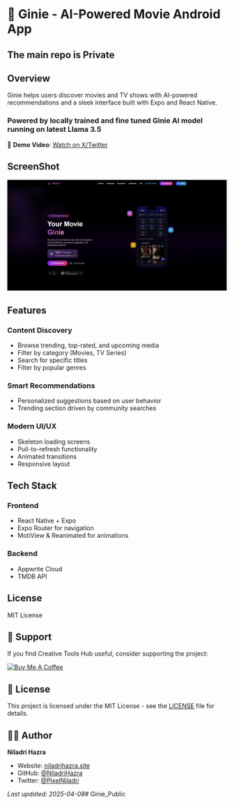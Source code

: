 # 🎥 Ginie - AI-Powered Movie Android App

## The main repo is Private

## Overview
Ginie helps users discover movies and TV shows with AI-powered recommendations and a sleek interface built with Expo and React Native.

### Powered by locally trained and fine tuned Ginie AI model running on latest Llama 3.5

📱 **Demo Video**: [Watch on X/Twitter](https://x.com/pixelNiladri/status/1911432555611512977)

## ScreenShot




![This is the landing page of Ginie ](./public/image.png)

## Features

### Content Discovery
- Browse trending, top-rated, and upcoming media
- Filter by category (Movies, TV Series)
- Search for specific titles
- Filter by popular genres

### Smart Recommendations
- Personalized suggestions based on user behavior
- Trending section driven by community searches

### Modern UI/UX
- Skeleton loading screens
- Pull-to-refresh functionality
- Animated transitions
- Responsive layout

## Tech Stack

### Frontend
- React Native + Expo
- Expo Router for navigation
- MotiView & Reanimated for animations

### Backend
- Appwrite Cloud
- TMDB API

## License
MIT License



## 💖 Support

If you find Creative Tools Hub useful, consider supporting the project:

<a href="https://buymeacoffee.com/niladri" target="_blank">
  <img src="https://cdn.buymeacoffee.com/buttons/v2/default-yellow.png" alt="Buy Me A Coffee" height="50px">
</a>

## 📄 License

This project is licensed under the MIT License - see the [LICENSE](LICENSE) file for details.

## 👨‍💻 Author

**Niladri Hazra**

- Website: [niladrihazra.site](https://niladrihazra.site)
- GitHub: [@NiladriHazra](https://github.com/NiladriHazra)
- Twitter: [@PixelNiladri](https://x.com/PixelNiladri)

*Last updated: 2025-04-08*# Ginie_Public
